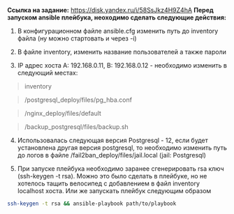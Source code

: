 **Ссылка на задание:** https://disk.yandex.ru/i/58SsJkz4H9Z4hA
**Перед запуском ansible плейбука, неоходимо сделать следующие действия:**
1. В конфигурационном файле ansible.cfg изменить путь до inventory файла (ну можно стартовать и через -i)

2. В файле inventory, изменить название пользователей а также пароли

3. IP адрес хоста A: 192.168.0.11, B: 192.168.0.12 - необходимо изменить в следующий местах:

> inventory

> /postgresql_deploy/files/pg_hba.conf

> /nginx_deploy/files/default

> /backup_postgresql/files/backup.sh

4. Использовалась следующая версия Postgresql - 12, если будет установлена другая версия postgresql, то необходимо изменить путь до логов в файле /fail2ban_deploy/files/jail.local (jail: Postgresql)

5. При запуске плейбука необходимо заранее сгенерировать rsa ключ (ssh-keygen -t rsa). Можно это было сделать в плейбуке, но не хотелось тащить велосипед с добавлением в файл inventory localhost хоста. Или же запускать плейбук следующим образом
```bash
ssh-keygen -t rsa && ansible-playbook path/to/playbook
```